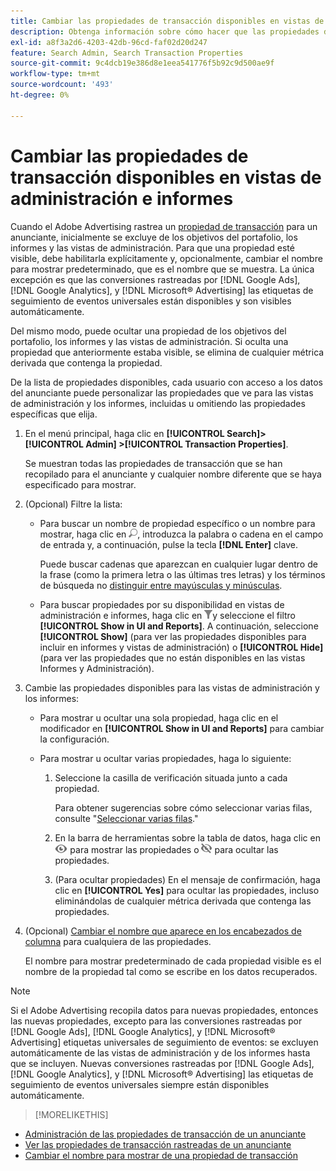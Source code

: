 ```yaml
---
title: Cambiar las propiedades de transacción disponibles en vistas de administración e informes
description: Obtenga información sobre cómo hacer que las propiedades de transacción estén disponibles en las vistas de administración y en los informes.
exl-id: a8f3a2d6-4203-42db-96cd-faf02d20d247
feature: Search Admin, Search Transaction Properties
source-git-commit: 9c4dcb19e386d8e1eea541776f5b92c9d500ae9f
workflow-type: tm+mt
source-wordcount: '493'
ht-degree: 0%

---
```


# Cambiar las propiedades de transacción disponibles en vistas de administración e informes

Cuando el Adobe Advertising rastrea un [propiedad de transacción](/help/search-social-commerce/glossary.md#s-t) para un anunciante, inicialmente se excluye de los objetivos del portafolio, los informes y las vistas de administración. Para que una propiedad esté visible, debe habilitarla explícitamente y, opcionalmente, cambiar el nombre para mostrar predeterminado, que es el nombre que se muestra. La única excepción es que las conversiones rastreadas por [!DNL Google Ads], [!DNL Google Analytics], y [!DNL Microsoft® Advertising] las etiquetas de seguimiento de eventos universales están disponibles y son visibles automáticamente.

Del mismo modo, puede ocultar una propiedad de los objetivos del portafolio, los informes y las vistas de administración. Si oculta una propiedad que anteriormente estaba visible, se elimina de cualquier métrica derivada que contenga la propiedad.

De la lista de propiedades disponibles, cada usuario con acceso a los datos del anunciante puede personalizar las propiedades que ve para las vistas de administración y los informes, incluidas u omitiendo las propiedades específicas que elija.

1. En el menú principal, haga clic en **[!UICONTROL Search]> [!UICONTROL Admin] >[!UICONTROL Transaction Properties]**.

   Se muestran todas las propiedades de transacción que se han recopilado para el anunciante y cualquier nombre diferente que se haya especificado para mostrar.

1. (Opcional) Filtre la lista:

   * Para buscar un nombre de propiedad específico o un nombre para mostrar, haga clic en ![Buscar](/help/search-social-commerce/assets/search.png "Buscar"), introduzca la palabra o cadena en el campo de entrada y, a continuación, pulse la tecla **[!DNL Enter]** clave.

     Puede buscar cadenas que aparezcan en cualquier lugar dentro de la frase (como la primera letra o las últimas tres letras) y los términos de búsqueda no [distinguir entre mayúsculas y minúsculas](/help/search-social-commerce/glossary.md#c-d).

   * Para buscar propiedades por su disponibilidad en vistas de administración e informes, haga clic en ![Filtrar](/help/search-social-commerce/assets/filter.png "Filtrar")y seleccione el filtro **[!UICONTROL Show in UI and Reports]**. A continuación, seleccione **[!UICONTROL Show]** (para ver las propiedades disponibles para incluir en informes y vistas de administración) o **[!UICONTROL Hide]** (para ver las propiedades que no están disponibles en las vistas Informes y Administración).

1. Cambie las propiedades disponibles para las vistas de administración y los informes:

   * Para mostrar u ocultar una sola propiedad, haga clic en el modificador en **[!UICONTROL Show in UI and Reports]** para cambiar la configuración.

   * Para mostrar u ocultar varias propiedades, haga lo siguiente:

      1. Seleccione la casilla de verificación situada junto a cada propiedad.

         Para obtener sugerencias sobre cómo seleccionar varias filas, consulte &quot;[Seleccionar varias filas](/help/search-social-commerce/common-tasks/navigation-editing-selection/multiple-rows-select.md).&quot;

      1. En la barra de herramientas sobre la tabla de datos, haga clic en ![Mostrar](/help/search-social-commerce/assets/show.png "Mostrar") para mostrar las propiedades o ![Hide](/help/search-social-commerce/assets/hide.png "Hide") para ocultar las propiedades.

      1. (Para ocultar propiedades) En el mensaje de confirmación, haga clic en **[!UICONTROL Yes]** para ocultar las propiedades, incluso eliminándolas de cualquier métrica derivada que contenga las propiedades.

1. (Opcional) [Cambiar el nombre que aparece en los encabezados de columna](transaction-property-edit-display-name.md) para cualquiera de las propiedades.

   El nombre para mostrar predeterminado de cada propiedad visible es el nombre de la propiedad tal como se escribe en los datos recuperados.

>[!NOTE]
>
>Si el Adobe Advertising recopila datos para nuevas propiedades, entonces las nuevas propiedades, excepto para las conversiones rastreadas por [!DNL Google Ads], [!DNL Google Analytics], y [!DNL Microsoft® Advertising] etiquetas universales de seguimiento de eventos: se excluyen automáticamente de las vistas de administración y de los informes hasta que se incluyen. Nuevas conversiones rastreadas por [!DNL Google Ads], [!DNL Google Analytics], y [!DNL Microsoft® Advertising] las etiquetas de seguimiento de eventos universales siempre están disponibles automáticamente.

>[!MORELIKETHIS]
>
* [Administración de las propiedades de transacción de un anunciante](transaction-property-about.md)
* [Ver las propiedades de transacción rastreadas de un anunciante](transaction-property-view-tracked.md)
* [Cambiar el nombre para mostrar de una propiedad de transacción](transaction-property-edit-display-name.md)
